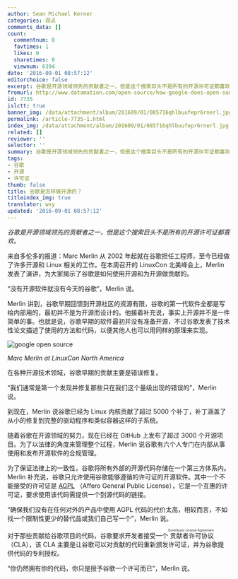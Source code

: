 ```yaml
---
author: Sean Michael Kerner
categories: 观点
comments_data: []
count:
  commentnum: 0
  favtimes: 1
  likes: 0
  sharetimes: 0
  viewnum: 6394
date: '2016-09-01 08:57:12'
editorchoice: false
excerpt: 谷歌是开源领域领先的贡献者之一，但是这个搜索巨头不是所有的开源许可证都喜欢。
fromurl: http://www.datamation.com/open-source/how-google-does-open-source.html
id: 7735
islctt: true
banner_img: /data/attachment/album/201609/01/085716qhlbuufepr6rnerl.jpg
permalink: /article-7735-1.html
index_img: /data/attachment/album/201609/01/085716qhlbuufepr6rnerl.jpg.thumb.jpg
related: []
reviewer: ''
selector: ''
summary: 谷歌是开源领域领先的贡献者之一，但是这个搜索巨头不是所有的开源许可证都喜欢。
tags:
- 谷歌
- 开源
- 许可证
thumb: false
title: 谷歌是怎样做开源的？
titleindex_img: true
translator: wxy
updated: '2016-09-01 08:57:12'
---
```


*谷歌是开源领域领先的贡献者之一，但是这个搜索巨头不是所有的开源许可证都喜欢。*


来自多伦多的报道：Marc Merlin 从 2002 年起就在谷歌担任工程师，至今已经做了许多开源和 Linux 相关的工作。在本周召开的 LinuxCon 北美峰会上，Merlin 发表了演讲，为大家揭示了谷歌是如何使用开源和为开源做贡献的。


“没有开源软件就没有今天的谷歌”，Merlin 说。


Merlin 讲到，谷歌早期回馈到开源社区的资源有限，谷歌的第一代软件全都是写给内部用的，最初并不是为开源而设计的。他接着补充说，事实上开源并不是一件简单的事。也就是说，谷歌早期的软件最初并没有准备开源，不过谷歌发表了技术性论文描述了使用的方法和代码，以便其他人也可以用同样的原理来实现。


![google open source](/data/attachment/album/201609/01/085716qhlbuufepr6rnerl.jpg)


*Marc Merlin at LinuxCon North America*


在各种开源技术领域，谷歌早期的贡献主要是错误修复。


“我们通常是第一个发现并修复那些只在我们这个量级出现的错误的”，Merlin 说。


到现在，Merlin 说谷歌已经为 Linux 内核贡献了超过 5000 个补丁，补丁涵盖了从小的修复到完整的驱动程序和类似容器这样的子系统。


随着谷歌在开源领域的努力，现在已经在 GitHub 上发布了超过 3000 个开源项目。为了以法律的角度来管理整个过程，Merlin 说谷歌有六个人专门在内部从事使用和发布开源软件的合规管理。


为了保证法律上的一致性，谷歌将所有外部的开源代码存储在一个第三方体系内。Merlin 补充说，谷歌只允许使用谷歌能够遵循的许可证的开源软件。其中一个不能接受的许可证是 [AGPL](https://www.gnu.org/licenses/agpl-3.0.en.html) （Affero General Public License），它是一个互惠的许可证，要求使用该代码需提供一个到源代码的链接。


“确保我们没有在任何对外的产品中使用 AGPL 代码的代价太高，相较而言，不如找一个限制性更少的替代品或我们自己写一个”，Merlin 说。


对于那些贡献给谷歌项目的代码，谷歌要求开发者接受一个<ruby> 贡献者许可协议 <rp>  （ </rp> <rt>  Contributor License Agreement </rt> <rp>  ） </rp></ruby>（CLA），该 CLA 主要是让谷歌可以对贡献的代码重新颁发许可证，并为谷歌提供代码的专利授权。


“你仍然拥有你的代码，你只是授予谷歌一个许可而已”，Merlin 说。